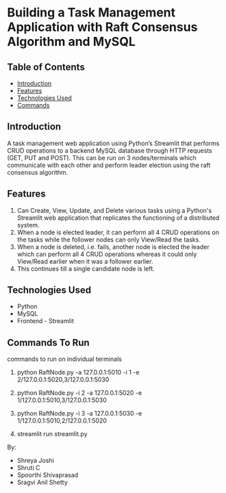 # Building a Task Management Application with Raft Consensus Algorithm and MySQL

## Table of Contents

- [Introduction](#introduction)
- [Features](#features)
- [Technologies Used](#technologies-used)
- [Commands ](#commands-used)
## Introduction
A task management web application using Python’s Streamlit that performs CRUD operations to a backend MySQL database through HTTP requests (GET, PUT and
POST). This can be run on 3 nodes/terminals which communicate with each other and perform leader
election using the raft consensus algorithm.

## Features

1. Can Create, View, Update, and Delete various tasks using a Python's Streamlit web application that replicates the functioning of a distributed system.
2. When a node is elected leader, it can perform all 4 CRUD operations on the tasks while the follower nodes can only View/Read the tasks.
3. When a node is deleted, i.e. fails, another node is elected the leader which can perform all 4 CRUD operations whereas it could only View/Read earlier when it was a follower earlier.
4. This continues till a single candidate node is left. 

## Technologies Used
- Python
- MySQL
- Frontend - Streamlit

## Commands To Run
commands to run on individual terminals
1. python RaftNode.py -a 127.0.0.1:5010 -i 1 -e 2/127.0.0.1:5020,3/127.0.0.1:5030 
2. python RaftNode.py -i 2 -a 127.0.0.1:5020 -e 1/127.0.0.1:5010,3/127.0.0.1:5030 
3. python RaftNode.py -i 3 -a 127.0.0.1:5030 -e 1/127.0.0.1:5010,2/127.0.0.1:5020

4. streamlit run streamlit.py
   

By:
- Shreya Joshi
- Shruti C
- Spoorthi Shivaprasad
- Sragvi Anil Shetty
